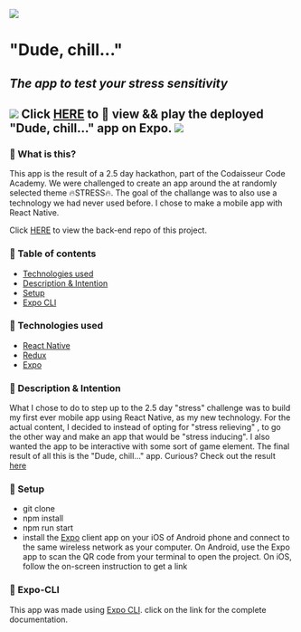 ![](https://emojis.slackmojis.com/emojis/images/1542340471/4979/thinking.gif?1542340471) 
# **"Dude, chill..."**

## *The app to test your stress sensitivity*

## ![](https://emojis.slackmojis.com/emojis/images/1450319446/49/fireball.gif?1450319446) Click [HERE](https://expo.io/@jetskevdwouden/dude_chill_) to :eyes: view && play the deployed "Dude, chill..." app on Expo. ![](https://emojis.slackmojis.com/emojis/images/1450319446/49/fireball.gif?1450319446)

### :pushpin: What is this?
This app is the result of a 2.5 day hackathon, part of the Codaisseur Code Academy.
We were challenged to create an app around the at randomly selected theme :fire:STRESS:fire:. The goal of the challange was to also use a technology we had never used before.
I chose to make a mobile app with React Native.

Click [HERE](https://github.com/JetskevdWouden/dude_chill_api) to view the back-end repo of this project.

### :pushpin: Table of contents

* [Technologies used](#technologies-used)
* [Description & Intention](#description-&-intention)
* [Setup](#setup)
* [Expo CLI](#expo-cli)

### :pushpin: Technologies used
* [React Native](https://facebook.github.io/react-native/)
* [Redux](https://redux.js.org)
* [Expo](https://docs.expo.io/versions/latest/)

### :pushpin: Description & Intention
What I chose to do to step up to the 2.5 day "stress" challenge was to build my first ever mobile app
using React Native, as my new technology. For the actual content, I decided to instead of opting for "stress relieving" , to go the other way and make an app that would be "stress inducing".
I also wanted the app to be interactive with some sort of game element.
The final result of all this is the "Dude, chill..." app.
Curious? Check out the result [here](https://expo.io/@jetskevdwouden/dude_chill_0)

### :pushpin: Setup
* git clone
* npm install
* npm run start
* install the [Expo](https://expo.io) client app on your iOS of Android phone and connect to the same wireless network as your computer. On Android, use the Expo app to scan the QR code from your terminal to open the project. On iOS, follow the on-screen instruction to get a link

### :pushpin: Expo-CLI
This app was made using [Expo CLI](https://facebook.github.io/react-native/docs/getting-started). click on the link for the complete documentation.
